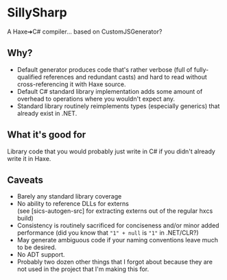 # SillySharp

A Haxe➜C# compiler... based on CustomJSGenerator?

## Why?

- Default generator produces code that's rather verbose
  (full of fully-qualified references and redundant casts)
  and hard to read without cross-referencing it with Haxe source.
- Default C# standard library implementation adds some amount of overhead to operations
  where you wouldn't expect any.
- Standard library routinely reimplements types
  (especially generics) that already exist in .NET.

## What it's good for

Library code that you would probably just write in C# if you didn't already write it in Haxe.

## Caveats

- Barely any standard library coverage
- No ability to reference DLLs for externs  
  (see [sics-autogen-src] for extracting externs out of the regular hxcs build)
- Consistency is routinely sacrificed for conciseness and/or minor added performance
  (did you know that `"1" + null` is `"1"` in .NET/CLR?)
- May generate ambiguous code if your naming conventions leave much to be desired.
- No ADT support.
- Probably two dozen other things that I forgot about because they are not used in the project that
  I'm making this for.